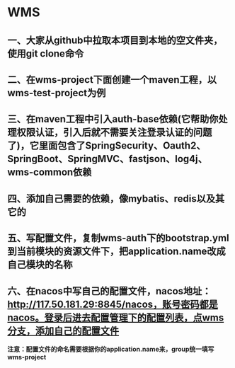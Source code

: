 # WMS
## 一、大家从github中拉取本项目到本地的空文件夹，使用git clone命令
## 二、在wms-project下面创建一个maven工程，以wms-test-project为例
## 三、在maven工程中引入auth-base依赖(它帮助你处理权限认证，引入后就不需要关注登录认证的问题了)，它里面包含了SpringSecurity、Oauth2、SpringBoot、SpringMVC、fastjson、log4j、wms-common依赖
## 四、添加自己需要的依赖，像mybatis、redis以及其它的
## 五、写配置文件，复制wms-auth下的bootstrap.yml到当前模块的资源文件下，把application.name改成自己模块的名称
## 六、在nacos中写自己的配置文件，nacos地址：http://117.50.181.29:8845/nacos，账号密码都是nacos。登录后进去配置管理下的配置列表，点wms分支，添加自己的配置文件
**注意：配置文件的命名需要根据你的application.name来，group统一填写wms-project**
